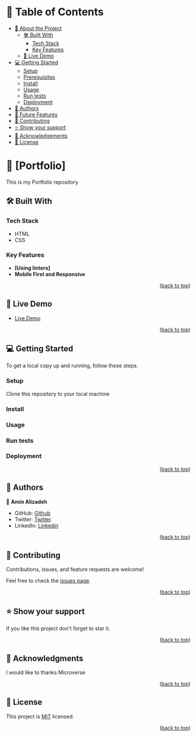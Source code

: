 <a name="readme-top"></a>
# 📗 Table of Contents

- [📖 About the Project](#about-project)
  - [🛠 Built With](#built-with)
    - [Tech Stack](#tech-stack)
    - [Key Features](#key-features)
  - [🚀 Live Demo](#live-demo)
- [💻 Getting Started](#getting-started)
  - [Setup](#setup)
  - [Prerequisites](#prerequisites)
  - [Install](#install)
  - [Usage](#usage)
  - [Run tests](#run-tests)
  - [Deployment](#triangular_flag_on_post-deployment)
- [👥 Authors](#authors)
- [🔭 Future Features](#future-features)
- [🤝 Contributing](#contributing)
- [⭐️ Show your support](#support)
- [🙏 Acknowledgements](#acknowledgements)
- [📝 License](#license)

<!-- PROJECT DESCRIPTION -->
# 📖 [Portfolio] <a name="about-project"></a>
This is my Portfolio repository



## 🛠 Built With <a name="built-with"></a>

### Tech Stack <a name="tech-stack"></a>

- HTML
- CSS

<!-- Features -->

### Key Features <a name="key-features"></a>

- **[Using linters]**
- **Mobile First and Responsive**

<p align="right">(<a href="#readme-top">back to top</a>)</p>

<!-- LIVE DEMO -->

## 🚀 Live Demo <a name="live-demo"></a>

- [Live Demo](https://frabjous-melomakarona-10efb2.netlify.app)

<p align="right">(<a href="#readme-top">back to top</a>)</p>

<!-- GETTING STARTED -->

## 💻 Getting Started <a name="getting-started"></a>

To get a local copy up and running, follow these steps.

### Setup

Clone this repository to your local machine


### Install

<!-- Install this project with: -->

### Usage

<!-- To run the project, execute the following command: -->



### Run tests

<!-- To run tests, run the following command: -->

### Deployment

<!-- You can deploy this project using: -->


<p align="right">(<a href="#readme-top">back to top</a>)</p>

<!-- AUTHORS -->

## 👥 Authors <a name="authors"></a>

👤 **Amin Alizadeh**

- GitHub: [Github](https://github.com/M-AminAlizadeh)
- Twitter: [Twitter](https://twitter.com/AMINALI69393891)
- LinkedIn: [Linkedin](https://www.linkedin.com/in/m-amin-alizadeh-60a20b1b0/)

<p align="right">(<a href="#readme-top">back to top</a>)</p>

<!-- FUTURE FEATURES -->

<!-- ## 🔭 Future Features <a name="future-features"></a>

- [ ] **[new_feature_1]** -->

<!-- <p align="right">(<a href="#readme-top">back to top</a>)</p> -->

<!-- CONTRIBUTING -->

## 🤝 Contributing <a name="contributing"></a>

Contributions, issues, and feature requests are welcome!

Feel free to check the [issues page](https://github.com/M-AminAlizadeh/Hello-world/issues).

<p align="right">(<a href="#readme-top">back to top</a>)</p>

<!-- SUPPORT -->

## ⭐️ Show your support <a name="support"></a>
If you like this project don't forget to star it.

<p align="right">(<a href="#readme-top">back to top</a>)</p>

<!-- ACKNOWLEDGEMENTS -->

## 🙏 Acknowledgments <a name="acknowledgements"></a>
I would like to thanks Microverse

<p align="right">(<a href="#readme-top">back to top</a>)</p>

<!-- LICENSE -->

## 📝 License <a name="license"></a>

This project is [MIT](./LICENSE) licensed.

<p align="right">(<a href="#readme-top">back to top</a>)</p>